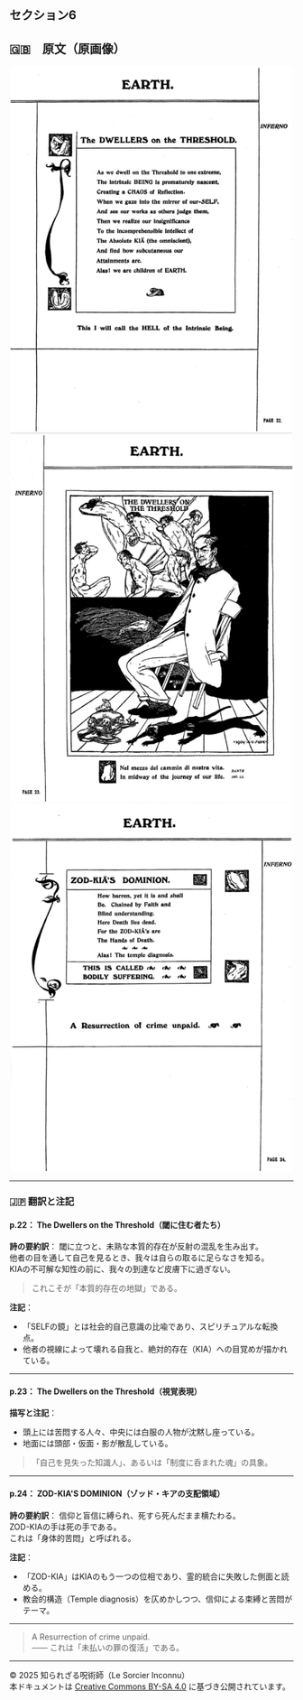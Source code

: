 ## セクション6

## 🇬🇧　原文（原画像）

<div align="center">
 <img src="if22.png" width="500"><br>
 <img src="if23.png" width="500"><br>
 <img src="if24.png" width="500"><br>
</div>

---

### 🇯🇵 翻訳と注記

#### p.22： The Dwellers on the Threshold（閾に住む者たち）

**詩の要約訳**：
閾に立つと、未熟な本質的存在が反射の混乱を生み出す。  
他者の目を通して自己を見るとき、我々は自らの取るに足らなさを知る。  
KIAの不可解な知性の前に、我々の到達など皮膚下に過ぎない。

> これこそが「本質的存在の地獄」である。

**注記**：
- 「SELFの鏡」とは社会的自己意識の比喩であり、スピリチュアルな転換点。
- 他者の視線によって壊れる自我と、絶対的存在（KIA）への目覚めが描かれている。

---

#### p.23： The Dwellers on the Threshold（視覚表現）

**描写と注記**：
- 頭上には苦悶する人々、中央には白服の人物が沈黙し座っている。
- 地面には頭部・仮面・影が散乱している。

> 「自己を見失った知識人」、あるいは「制度に呑まれた魂」の具象。

---

#### p.24： ZOD-KIA'S DOMINION（ゾッド・キアの支配領域）

**詩の要約訳**：
信仰と盲信に縛られ、死すら死んだまま横たわる。  
ZOD-KIAの手は死の手である。  
これは「身体的苦悶」と呼ばれる。

**注記**：
- 「ZOD-KIA」はKIAのもう一つの位相であり、霊的統合に失敗した側面と読める。
- 教会的構造（Temple diagnosis）を仄めかしつつ、信仰による束縛と苦悶がテーマ。

---

> A Resurrection of crime unpaid.  
> —— これは「未払いの罪の復活」である。

---

© 2025 知られざる呪術師（Le Sorcier Inconnu）  
本ドキュメントは [Creative Commons BY-SA 4.0](https://creativecommons.org/licenses/by-sa/4.0/deed.ja) に基づき公開されています。
